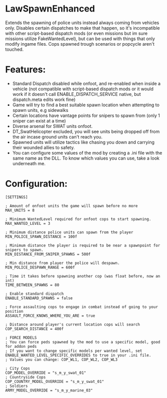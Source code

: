 # LawSpawnEnhanced
Extends the spawning of police units instead always coming from vehicles only. Disables certain dispatches to make that happen, so it's incompatible with other
script-based dispatch mods (or even missions but im sure missions utilize FakeWantedLevel), but can be used with things that only modify ingame files.
Cops spawned trough scenarios or popcycle aren't touched.

# Features:
* Standard Dispatch disabled while onfoot, and re-enabled when inside a vehicle (not compatible with script-based dispatch mods or it would work if it doesn't call ENABLE_DISPATCH_SERVICE native, but dispatch.meta edits work fine)
* Game will try to find a best suitable spawn location when attempting to spawn units, e.g sidewalks
* Certain locations have vantage points for snipers to spawn from (only 1 sniper can exist at a time)
* Diverse arsenal for SWAT units onfoot.
* DT_SwatHelicopter excluded, you will see units being dropped off from the air incase ground units can't reach you.
* Spawned units will utilize tactics like chasing you down and carrying their wounded allies to safety.
* You can configure some values of the mod by creating a .ini file with the same name as the DLL. To know which values you can use, take a look underneath me.

# Configuration:

```
[SETTINGS]

; Amount of onfoot units the game will spawn before no more
MAX_UNITS = 8

; Minimum WantedLevel required for onfoot cops to start spawning.
MAX_WANTED_LEVEL = 3

; Minimum distance police units can spawn from the player
MIN_POLICE_SPAWN_DISTANCE = 100f

; Minimum distance the player is required to be near a spawnpoint for snipers to spawn.
MIN_DISTANCE_FROM_SNIPER_SPAWNS = 500f

; Min distance from player the police will despawn.
MIN_POLICE_DESPAWN_RANGE = 600f

; Time it takes before spawning another cop (was float before, now an int)
TIME_BETWEEN_SPAWNS = 80

; Enable standard dispatch
ENABLE_STANDARD_SPAWNS = false

; Force assaulting cops to engage in combat instead of going to your position
ASSAULT_FORCE_KNOWS_WHERE_YOU_ARE = true

; Distance around player's current location cops will search
COP_SEARCH_DISTANCE = 400f

; FORCE MODELS
; You can force peds spawned by the mod to use a specific model, good for addon peds
; If you want to change specific models per wanted level, set ENABLE_WANTED_LEVEL_SPECIFIC_OVERRIDES to true in your .ini file.
; Values you can change: COP_WL1, COP_WL2, COP_WL3

; City Cops
COP_MODEL_OVERRIDE = "s_m_y_swat_01"
; Countryside Cops
COP_COUNTRY_MODEL_OVERRIDE = "s_m_y_swat_01"
; Soldiers
ARMY_MODEL_OVERRIDE = "s_m_y_marine_03"
```
